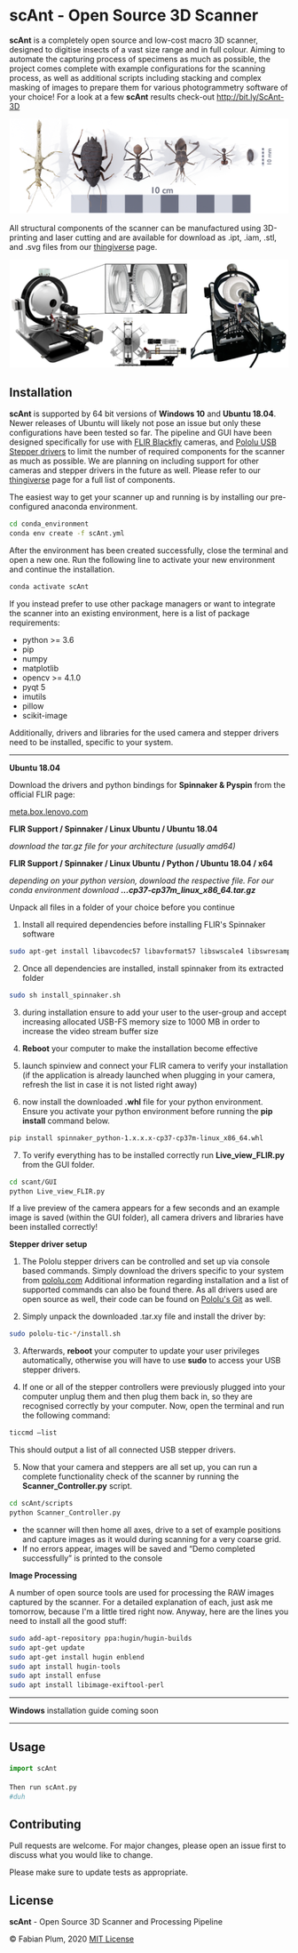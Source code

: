 # scAnt - Open Source 3D Scanner

**scAnt** is a completely open source and low-cost macro 3D scanner, designed to digitise insects of a vast size range and in full colour. Aiming to automate the capturing process of specimens as much as possible, the project comes complete with example configurations for the scanning process, as well as additional scripts including stacking and complex masking of images to prepare them for various photogrammetry software of your choice! For a look at a few **scAnt** results check-out http://bit.ly/ScAnt-3D

![](images/model_collection_showcase_04.png)

All structural components of the scanner can be manufactured using 3D-printing and laser cutting and are available for download as .ipt, .iam, .stl, and .svg files from our [thingiverse](https://www.thingiverse.com/fabianplum/designs) page.

![](images/scanner_3D_comp.png)

## Installation
**scAnt** is supported by 64 bit versions of **Windows 10** and **Ubuntu 18.04**. Newer releases of Ubuntu will likely not pose an issue but only these configurations have been tested so far. The pipeline and GUI have been designed specifically for use with [FLIR Blackfly](https://www.flir.co.uk/products/blackfly-s-usb3/) cameras, and [Pololu USB Stepper drivers](https://www.pololu.com/category/212/tic-stepper-motor-controllers) to limit the number of required components for the scanner as much as possible. We are planning on including support for other cameras and stepper drivers in the future as well. Please refer to our [thingiverse](https://www.thingiverse.com/fabianplum/designs) page for a full list of components.

The easiest way to get your scanner up and running is by installing our pre-configured anaconda environment. 

```bash
cd conda_environment
conda env create -f scAnt.yml
```

After the environment has been created successfully, close the terminal and open a new one. Run the following line to activate your new environment and continue the installation.

 ```bash
conda activate scAnt
```

If you instead prefer to use other package managers or want to integrate the scanner into an existing environment, here is a list of package requirements:

  - python >= 3.6
  - pip
  - numpy
  - matplotlib
  - opencv >= 4.1.0
  - pyqt 5
  - imutils
  - pillow
  - scikit-image


Additionally, drivers and libraries for the used camera and stepper drivers need to be installed, specific to your system.
***

**Ubuntu 18.04**

Download the drivers and python bindings for **Spinnaker & Pyspin** from the official FLIR page:

[meta.box.lenovo.com](https://meta.box.lenovo.com/v/link/view/a1995795ffba47dbbe45771477319cc3)


**FLIR Support / Spinnaker / Linux Ubuntu / Ubuntu 18.04**

*download the tar.gz file for your architecture (usually amd64)*

**FLIR Support / Spinnaker / Linux Ubuntu / Python / Ubuntu 18.04 / x64**

*depending on your python version, download the respective file. For our conda environment download **...cp37-cp37m_linux_x86_64.tar.gz***


Unpack all files in a folder of your choice before you continue

1. Install all required dependencies before installing FLIR's Spinnaker software

```bash
sudo apt-get install libavcodec57 libavformat57 libswscale4 libswresample2 libavutil55 libusb-1.0-0 libgtkmm-2.4-dev
```

2. Once all dependencies are installed, install spinnaker from its extracted folder

```bash
sudo sh install_spinnaker.sh
```

3. during installation ensure to add your user to the user-group and accept increasing allocated USB-FS memory size to 1000 MB in order to increase the video stream buffer size

4. **Reboot** your computer to make the installation become effective

5. launch spinview and connect your FLIR camera to verify your installation (if the application is already launched when plugging in your camera, refresh the list in case it is not listed right away)

6. now install the downloaded **.whl** file for your python environment. Ensure you activate your python environment before running the **pip install** command below.

```bash
pip install spinnaker_python-1.x.x.x-cp37-cp37m-linux_x86_64.whl
```

7. To verify everything has to be installed correctly run **Live_view_FLIR.py** from the GUI folder. 

```bash
cd scant/GUI
python Live_view_FLIR.py
```

If a live preview of the camera appears for a few seconds and an example image is saved (within the GUI folder), all camera drivers and libraries have been installed correctly!

**Stepper driver setup**

1. The Pololu stepper drivers can be controlled and set up via console based commands. Simply download the drivers specific to your system from [pololu.com](https://www.pololu.com/docs/0J71/3) Additional information regarding installation and a list of supported commands can also be found there. As all drivers used are open source as well, their code can be found on [Pololu's Git](https://github.com/pololu/pololu-tic-software) as well.

2. Simply unpack the downloaded .tar.xy file and install the driver by:

```bash
sudo pololu-tic-*/install.sh
```

3. Afterwards, **reboot** your computer to update your user privileges automatically, otherwise you will have to use **sudo** to access your USB stepper drivers.

4. If one or all of the stepper controllers were previously plugged into your computer unplug them and then plug them back in, so they are recognised correctly by your computer. Now, open the terminal and run the following command:

```bash
ticcmd –list
```

This should output a list of all connected USB stepper drivers. 

5. Now that your camera and steppers are all set up, you can run a complete functionality check of the scanner by running the **Scanner_Controller.py** script.

```bash
cd scAnt/scripts
python Scanner_Controller.py
```
- the scanner will then home all axes, drive to a set of example positions and capture images as it would during scanning for a very coarse grid.
- If no errors appear, images will be saved and “Demo completed successfully” is printed to the console

**Image Processing**

A number of open source tools are used for processing the RAW images captured by the scanner. For a detailed explanation of each, just ask me tomorrow, because I'm a little tired right now. Anyway, here are the lines you need to install all the good stuff:

```bash
sudo add-apt-repository ppa:hugin/hugin-builds
sudo apt-get update
sudo apt-get install hugin enblend
sudo apt install hugin-tools
sudo apt install enfuse
sudo apt install libimage-exiftool-perl
```

***

**Windows** installation guide coming soon

***

## Usage

```python
import scAnt

Then run scAnt.py
#duh
```

## Contributing
Pull requests are welcome. For major changes, please open an issue first to discuss what you would like to change.

Please make sure to update tests as appropriate.

## License
**scAnt** - Open Source 3D Scanner and Processing Pipeline

© Fabian Plum, 2020
[MIT License](https://choosealicense.com/licenses/mit/)
